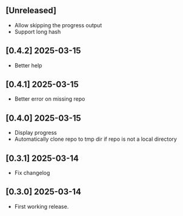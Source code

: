 ## [Unreleased]

- Allow skipping the progress output
- Support long hash

## [0.4.2] 2025-03-15

- Better help

## [0.4.1] 2025-03-15

- Better error on missing repo

## [0.4.0] 2025-03-15

- Display progress
- Automatically clone repo to tmp dir if repo is not a local directory

## [0.3.1] 2025-03-14

- Fix changelog

## [0.3.0] 2025-03-14

- First working release.

